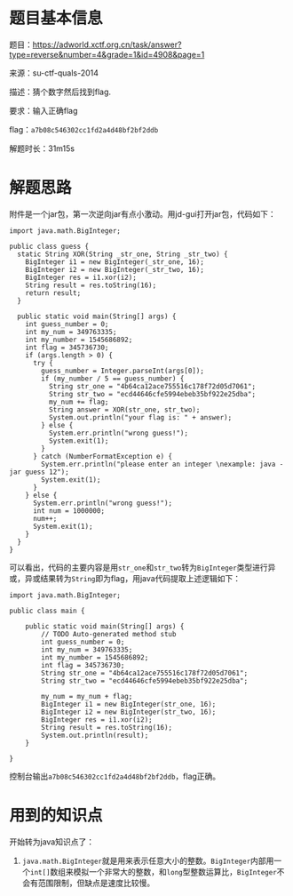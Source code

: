# 题目基本信息

题目：https://adworld.xctf.org.cn/task/answer?type=reverse&number=4&grade=1&id=4908&page=1

来源：su-ctf-quals-2014

描述：猜个数字然后找到flag.

要求：输入正确flag

flag：`a7b08c546302cc1fd2a4d48bf2bf2ddb`

解题时长：31m15s

# 解题思路

附件是一个jar包，第一次逆向jar有点小激动。用jd-gui打开jar包，代码如下：

```
import java.math.BigInteger;

public class guess {
  static String XOR(String _str_one, String _str_two) {
    BigInteger i1 = new BigInteger(_str_one, 16);
    BigInteger i2 = new BigInteger(_str_two, 16);
    BigInteger res = i1.xor(i2);
    String result = res.toString(16);
    return result;
  }
  
  public static void main(String[] args) {
    int guess_number = 0;
    int my_num = 349763335;
    int my_number = 1545686892;
    int flag = 345736730;
    if (args.length > 0) {
      try {
        guess_number = Integer.parseInt(args[0]);
        if (my_number / 5 == guess_number) {
          String str_one = "4b64ca12ace755516c178f72d05d7061";
          String str_two = "ecd44646cfe5994ebeb35bf922e25dba";
          my_num += flag;
          String answer = XOR(str_one, str_two);
          System.out.println("your flag is: " + answer);
        } else {
          System.err.println("wrong guess!");
          System.exit(1);
        } 
      } catch (NumberFormatException e) {
        System.err.println("please enter an integer \nexample: java -jar guess 12");
        System.exit(1);
      } 
    } else {
      System.err.println("wrong guess!");
      int num = 1000000;
      num++;
      System.exit(1);
    } 
  }
}
```

可以看出，代码的主要内容是用`str_one`和`str_two`转为`BigInteger`类型进行异或，异或结果转为`String`即为flag，用java代码提取上述逻辑如下：

```
import java.math.BigInteger;

public class main {

	public static void main(String[] args) {
		// TODO Auto-generated method stub
		int guess_number = 0;
	    int my_num = 349763335;
	    int my_number = 1545686892;
	    int flag = 345736730;
	    String str_one = "4b64ca12ace755516c178f72d05d7061";
	    String str_two = "ecd44646cfe5994ebeb35bf922e25dba";
	    
	    my_num = my_num + flag;
	    BigInteger i1 = new BigInteger(str_one, 16);
	    BigInteger i2 = new BigInteger(str_two, 16);
	    BigInteger res = i1.xor(i2);
	    String result = res.toString(16);
	    System.out.println(result);
	}

}
```

控制台输出`a7b08c546302cc1fd2a4d48bf2bf2ddb`，flag正确。

# 用到的知识点

开始转为java知识点了：

1. `java.math.BigInteger`就是用来表示任意大小的整数。`BigInteger`内部用一个`int[]`数组来模拟一个非常大的整数，和`long`型整数运算比，`BigInteger`不会有范围限制，但缺点是速度比较慢。